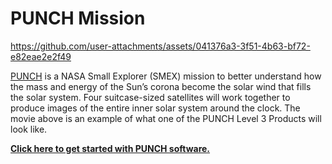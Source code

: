 # PUNCH Mission   

https://github.com/user-attachments/assets/041376a3-3f51-4b63-bf72-e82eae2e2f49

[PUNCH](https://punch.space.swri.edu/) is a NASA Small Explorer (SMEX) mission to better understand how the mass and energy of the Sun’s corona become the solar wind that fills the solar system. Four suitcase-sized satellites will work together to produce images of the entire inner solar system around the clock. The movie above is an example of what one of the PUNCH Level 3 Products will look like. 

**[Click here to get started with PUNCH software.](https://github.com/punch-mission/punch-mission)**
